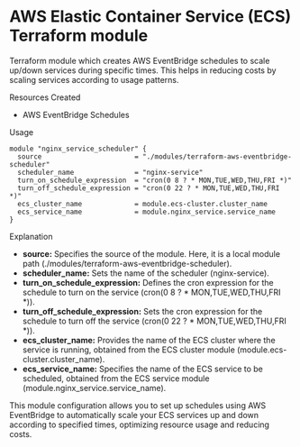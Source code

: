 # AWS Elastic Container Service (ECS) Terraform module

Terraform module which creates AWS EventBridge schedules to scale up/down services during specific times. This helps in reducing costs by scaling services according to usage patterns.

Resources Created
- AWS EventBridge Schedules

Usage
```
module "nginx_service_scheduler" {
  source                       = "./modules/terraform-aws-eventbridge-scheduler"
  scheduler_name               = "nginx-service"
  turn_on_schedule_expression  = "cron(0 8 ? * MON,TUE,WED,THU,FRI *)"
  turn_off_schedule_expression = "cron(0 22 ? * MON,TUE,WED,THU,FRI *)"
  ecs_cluster_name             = module.ecs-cluster.cluster_name
  ecs_service_name             = module.nginx_service.service_name
}
```

Explanation

- **source:** Specifies the source of the module. Here, it is a local module path (./modules/terraform-aws-eventbridge-scheduler).
- **scheduler_name:** Sets the name of the scheduler (nginx-service).
- **turn_on_schedule_expression:** Defines the cron expression for the schedule to turn on the service (cron(0 8 ? * MON,TUE,WED,THU,FRI *)).
- **turn_off_schedule_expression:** Sets the cron expression for the schedule to turn off the service (cron(0 22 ? * MON,TUE,WED,THU,FRI *)).
- **ecs_cluster_name:** Provides the name of the ECS cluster where the service is running, obtained from the ECS cluster module (module.ecs-cluster.cluster_name).
- **ecs_service_name:** Specifies the name of the ECS service to be scheduled, obtained from the ECS service module (module.nginx_service.service_name).

This module configuration allows you to set up schedules using AWS EventBridge to automatically scale your ECS services up and down according to specified times, optimizing resource usage and reducing costs.